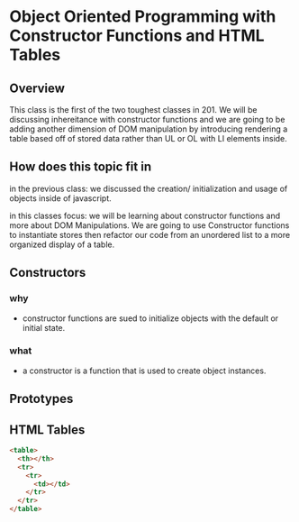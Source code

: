 # Object Oriented Programming with Constructor Functions and HTML Tables

## Overview

This class is the first of the two toughest classes in 201. We will be discussing inhereitance with constructor functions and we are going to be adding another dimension of DOM manipulation by introducing rendering a table based off of stored data rather than UL or OL with LI elements inside.

## How does this topic fit in

in the previous class:  we discussed the creation/ initialization and usage of objects inside of javascript.

in this classes focus: we will be learning about constructor functions and more about DOM Manipulations. We are going to use Constructor functions to instantiate stores then refactor our code from an unordered list to a more organized display of a table.

## Constructors

### why

- constructor functions are sued to initialize objects with the default or initial state.

### what

- a constructor is a function that is used to create object instances.

## Prototypes

## HTML Tables

```HTML
<table>
  <th></th>
  <tr>
    <tr>
      <td></td>
    </tr>
  </tr>
</table>
```